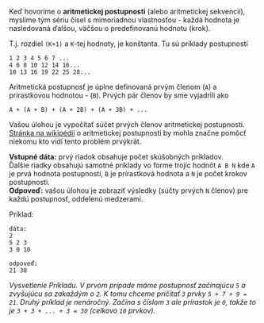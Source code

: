 Keď hovoríme o **aritmetickej postupnosti** (alebo aritmetickej sekvencií), myslíme tým sériu
čísel s mimoriadnou vlastnosťou - každá hodnota je nasledovaná ďalšou, väčšou o predefinovanú
hodnotu (krok).

T.j. rozdiel `(K+1)` a `K`-tej hodnoty, je konštanta. Tu sú príklady postupností

	1 2 3 4 5 6 7 ...
	4 6 8 10 12 14 16...
	10 13 16 19 22 25 28...

Aritmetická postupnosť je úplne definovaná prvým členom (`A`) a prírastkovou
hodnotou - (`B`). Prvých pár členov by sme vyjadrili ako 

    A + (A + B) + (A + 2B) + (A + 3B) + ...

Vašou úlohou je vypočítať súčet prvých členov aritmetickej postupnosti.
[Stránka na wikipédií][wiki] o aritmetickej postupnosti by mohla značne pomôcť niekomu
kto vidí tento problém prvýkrát.

[wiki]: https://sk.wikipedia.org/wiki/Aritmetick%C3%A1_postupnos%C5%A5

**Vstupné dáta:** prvý riadok obsahuje počet skúšobných príkladov.  
Ďalšie riadky obsahujú samotné príklady vo forme trojíc hodnôt `A B N` kde `A` je prvá hodnota postupnosti,
`B` je prírastková hodnota a `N` je počet krokov postupnosti.  
**Odpoveď:** vašou úlohou je zobraziť výsledky (súčty prvých `N` členov) pre každú postupnosť, oddelenú medzerami.

Príklad:

    dáta:
    2
    5 2 3
    3 0 10
    
    odpoveď:
    21 30

_Vysvetlenie Príkladu. V prvom prípade máme postupnosť začínajúcu `5` a zvyšujúcu sa zakaždým o `2`.
K tomu chceme pričítať `3` prvky `5 + 7 + 9 = 21`. Druhý príklad je nenáročný. Začína s číslom `3` ale prírastok je `0`,
takže to je `3 + 3 + ... + 3 = 30` (celkovo `10` prvkov)._
